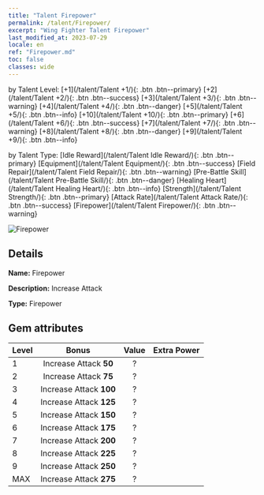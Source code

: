 ```yaml
---
title: "Talent Firepower"
permalink: /talent/Firepower/
excerpt: "Wing Fighter Talent Firepower"
last_modified_at: 2023-07-29
locale: en
ref: "Firepower.md"
toc: false
classes: wide
---
```




  by Talent Level:  [+1](/talent/Talent +1/){: .btn .btn--primary}   [+2](/talent/Talent +2/){: .btn .btn--success}   [+3](/talent/Talent +3/){: .btn .btn--warning}   [+4](/talent/Talent +4/){: .btn .btn--danger}   [+5](/talent/Talent +5/){: .btn .btn--info}   [+10](/talent/Talent +10/){: .btn .btn--primary}   [+6](/talent/Talent +6/){: .btn .btn--success}   [+7](/talent/Talent +7/){: .btn .btn--warning}   [+8](/talent/Talent +8/){: .btn .btn--danger}   [+9](/talent/Talent +9/){: .btn .btn--info} 

  by Talent Type:  [Idle Reward](/talent/Talent Idle Reward/){: .btn .btn--primary}   [Equipment](/talent/Talent Equipment/){: .btn .btn--success}   [Field Repair](/talent/Talent Field Repair/){: .btn .btn--warning}   [Pre-Battle Skill](/talent/Talent Pre-Battle Skill/){: .btn .btn--danger}   [Healing Heart](/talent/Talent Healing Heart/){: .btn .btn--info}   [Strength](/talent/Talent Strength/){: .btn .btn--primary}   [Attack Rate](/talent/Talent Attack Rate/){: .btn .btn--success}   [Firepower](/talent/Talent Firepower/){: .btn .btn--warning} 

 ![Firepower](/images/talent/Talent_2.png)

## Details

 **Name:** Firepower 

 **Description:** Increase Attack 

 **Type:** Firepower 

## Gem attributes

  |  Level |     Bonus     |   Value   | Extra Power |
  |:-------|:-------------:|:---------:|:---------|
  | 1  | Increase Attack **50**  | ? |
  | 2  | Increase Attack **75**  | ? |
  | 3  | Increase Attack **100**  | ? |
  | 4  | Increase Attack **125**  | ? |
  | 5  | Increase Attack **150**  | ? |
  | 6  | Increase Attack **175**  | ? |
  | 7  | Increase Attack **200**  | ? |
  | 8  | Increase Attack **225**  | ? |
  | 9  | Increase Attack **250**  | ? |
  | MAX  | Increase Attack **275**  | ? |

